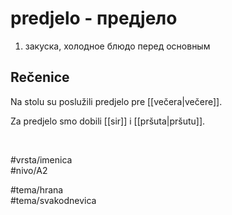 # predjelo - предјело

1. закуска, холодное блюдо перед основным  

## Rečenice

Na stolu su poslužili predjelo pre [[večera|večere]].  

Za predjelo smo dobili [[sir]] i [[pršuta|pršutu]].  

<br>

#vrsta/imenica  
#nivo/A2  

#tema/hrana  
#tema/svakodnevica  

